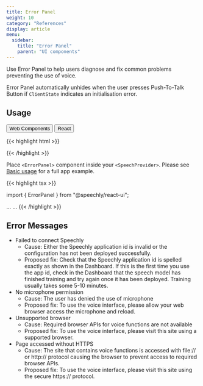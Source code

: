```yaml
---
title: Error Panel
weight: 10
category: "References"
display: article
menu:
  sidebar:
    title: "Error Panel"
    parent: "UI components"
---
```

<script>
  // updateTab function specific to this pages' tabs; called by updateTab() in app.js
  function updateTab() {
    let urlParams = new URLSearchParams(window.location.search);
    selectTab("platform", urlParams.get("platform"));
  }
</script>

Use Error Panel to help users diagnose and fix common problems preventing the use of voice.

Error Panel automatically unhides when the user presses Push-To-Talk Button if <code>ClientState</code> indicates an initialisation error.

## Usage

<div class="tab">
  <button class="tablinks platform WebClient active" onclick="openTab(event, 'platform=WebClient')">Web Components</button>
  <button class="tablinks platform React" onclick="openTab(event, 'platform=React')">React</button>
</div>

<div class="WebClient tabcontent platform code" style="display: block;">

{{< highlight html >}}
<script type="text/javascript" src="https://speechly.github.io/browser-ui/dev/error-panel.js"></script>

<error-panel
  placement="bottom" >
</error-panel>
{{< /highlight >}}

</div>

<div class="React tabcontent platform code">

Place `<ErrorPanel>` component inside your `<SpeechProvider>`. Please see [Basic usage](/client-libraries/usage/?platform=React) for a full app example.

{{< highlight tsx >}}

import { ErrorPanel } from "@speechly/react-ui";

...
<SpeechProvider appId="YOUR_APP_ID_FROM_SPEECHLY_DASHBOARD">
  <ErrorPanel
    placement="bottom"
  />
</SpeechProvider>
...
{{< /highlight >}}

</div>

## Error Messages

- Failed to connect Speechly
  - Cause: Either the Speechly application id is invalid or the configuration has not been deployed successfully.
  - Proposed fix: Check that the Speechly application id is spelled exactly as shown in the Dashboard. If this is the first time you use the app id, check in the Dashboard that the speech model has finished training and try again once it has been deployed. Training usually takes some 5-10 minutes.
- No microphone permission
  - Cause: The user has denied the use of microphone
  - Proposed fix: To use the voice interface, please allow your web browser access the microphone and reload.
- Unsupported browser
  - Cause: Required browser APIs for voice functions are not available
  - Proposed fix: To use the voice interface, please visit this site using a supported browser.
- Page accessed without HTTPS
  - Cause: The site that contains voice functions is accessed with file:// or http:// protocol causing the browser to prevent access to required browser APIs.
  - Proposed fix: To use the voice interface, please visit this site using the secure https:// protocol.
